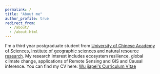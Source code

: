 ```yaml
---
permalink: /
title: "About me"
author_profile: true
redirect_from: 
  - /about/
  - /about.html
---
```


I'm a third year postgraduate student from  [University of Chinese Academy of Sciences, Institute of geographic sciences and natural resource
research](https://igsnrr.cas.cn/). My research interest includes ecosystem resilience, global climate change, applications of Remote Sensing and GIS and Causal inference.
You can find my CV here: [Wu jiapei's Curriculum Vitae](https://github.com/stillyou/stillyou.github.io/blob/master/files/Jiapei_Wu_Resume.pdf)
